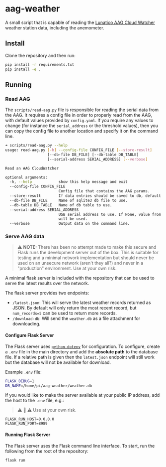 # aag-weather

A small script that is capable of reading the [Lunatico AAG Cloud Watcher](https://www.lunatico.es/ourproducts/aag-cloud-watcher.html) weather station data, including the anemometer.


## Install

Clone the repository and then run:

```bash
pip install -r requirements.txt
pip install -e .
```

## Running

### Read AAG

The `scripts/read-aag.py` file is responsible for reading the serial data from the AAG. It requires
a config file in order to properly read from the AAG, with default values provided by `config.yaml`.
If you require any values to change (for instance the `serial_address` or the threshold values), then
you can copy the config file to another location and specify it on the command line.

```bash
➜ scripts/read-aag.py --help
usage: read-aag.py [-h] --config-file CONFIG_FILE [--store-result]
                   [--db-file DB_FILE] [--db-table DB_TABLE]
                   [--serial-address SERIAL_ADDRESS] [--verbose]

Read an AAG CloudWatcher

optional arguments:
  -h, --help            show this help message and exit
  --config-file CONFIG_FILE
                        Config file that contains the AAG params.
  --store-result        If data entries should be saved to db, default False.
  --db-file DB_FILE     Name of sqlite3 db file to use.
  --db-table DB_TABLE   Name of db table to use.
  --serial-address SERIAL_ADDRESS
                        USB serial address to use. If None, value from config
                        will be used.
  --verbose             Output data on the command line.
```

### Serve AAG data

> :warning: **NOTE:** There has been no attempt made to make this secure and Flask runs the development
server out of the box. This is suitable for testing and a minimal network implementation but should
never be used on an unsecure network (aren't they all?) and never in a "production" environment.
Use at your own risk.

A minimal flask server is included with the repository that can be used to serve the latest results
over the network.

The flask server provides two endpoints:

* `/latest.json`: This will serve the latest weather records returned as JSON. By default will only
return the most recent record, but `num_records=5` can be used to return more records.
* `/download-db`: Will send the `weather.db` as a file attachment for downloading.

#### Configure Flask Server

The Flask server uses [`python-dotenv`](https://flask.palletsprojects.com/en/1.1.x/cli/#environment-variables-from-dotenv) for configuration. To configure, create a `.env` file
in the main directory and add the **absolute path** to the database file. If a relative path
is given then the `latest.json` endpoint will still work but the database will not be available
for download.

Example `.env` file:

```bash
FLASK_DEBUG=1
DB_NAME=/home/pi/aag-weather/weather.db
```

If you would like to make the server available at your public IP address, add the host to
the `.env` file, e.g.:

> :warning: :dragon: :warning: Use at your own risk.

```
FLASK_RUN_HOST=0.0.0.0
FLASK_RUN_PORT=8989
```


#### Running Flask Server

The Flask server uses the Flask command line interface. To start, run the following from the root of
the repository:

```bash
flask run
```
